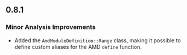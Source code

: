 ## 0.8.1

### Minor Analysis Improvements

* Added the `AmdModuleDefinition::Range` class, making it possible to define custom aliases for the AMD `define` function.
